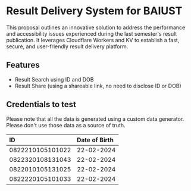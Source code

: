 # Result Delivery System for BAIUST

This proposal outlines an innovative solution to address the performance and accessibility issues experienced during the last semester's result publication. It leverages Cloudflare Workers and KV to establish a fast, secure, and user-friendly result delivery platform.

## Features

- Result Search using ID and DOB
- Result Share (using a shareable link, no need to disclose ID or DOB)

## Credentials to test

Please note that all the data is generated using a custom data generator. Please don't use those data as a source of truth.

| ID               | Date of Birth |
| :--------------- | :------------ |
| 0822210105101022 | 22-02-2024    |
| 0822320108131043 | 22-02-2024    |
| 0822010105131025 | 22-02-2024    |
| 0822220105101033 | 22-02-2024    |
